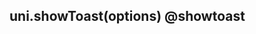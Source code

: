 ## uni.showToast(options) @showtoast

<!-- UTSAPIJSON.toast.description -->

<!-- UTSAPIJSON.toast.param -->

<!-- UTSAPIJSON.toast.returnValue -->

<!-- UTSAPIJSON.toast.compatibility -->

<!-- UTSAPIJSON.toast.tutorial -->

<!-- UTSAPIJSON.general_type.name -->

<!-- UTSAPIJSON.general_type.param -->